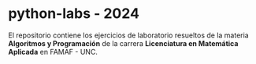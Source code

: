 # python-labs - 2024
El repositorio contiene los ejercicios de laboratorio resueltos de la materia **Algoritmos y Programación** de la carrera **Licenciatura en Matemática Aplicada** en FAMAF - UNC.
